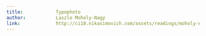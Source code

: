 ```yaml
---
title:            Typophoto
author:           Laszlo Moholy-Nagy
link:             http://ci18.nikasimovich.com/assets/readings/moholy-nagy-laszlo-typophoto.pdf
---
```

